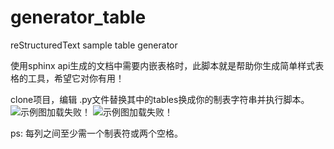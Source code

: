 # generator_table
reStructuredText sample table generator

使用sphinx api生成的文档中需要内嵌表格时，此脚本就是帮助你生成简单样式表格的工具，希望它对你有用！

clone项目，编辑 .py文件替换其中的tables换成你的制表字符串并执行脚本。
![示例图加载失败！](https://github.com/kuingsamlee/generator_table/blob/master/images/exec.jpg)
![示例图加载失败！](https://github.com/kuingsamlee/generator_table/blob/master/images/lister.jpg)

ps: 每列之间至少需一个制表符或两个空格。
